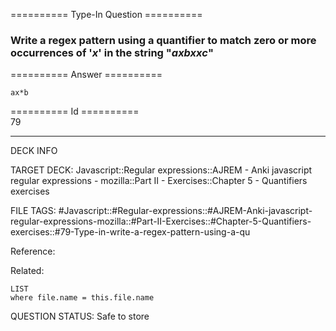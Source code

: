 ========== Type-In Question ==========

###  Write a regex pattern using a quantifier to match zero or more occurrences of '_x_' in the string "_axbxxc_"  

========== Answer ==========  

`ax*b`

========== Id ==========  
79

---

DECK INFO

TARGET DECK: Javascript::Regular expressions::AJREM - Anki javascript regular expressions - mozilla::Part II - Exercises::Chapter 5 - Quantifiers exercises

FILE TAGS: #Javascript::#Regular-expressions::#AJREM-Anki-javascript-regular-expressions-mozilla::#Part-II-Exercises::#Chapter-5-Quantifiers-exercises::#79-Type-in-write-a-regex-pattern-using-a-qu

Reference:

Related:

```dataview
LIST
where file.name = this.file.name
```


QUESTION STATUS: Safe to store
